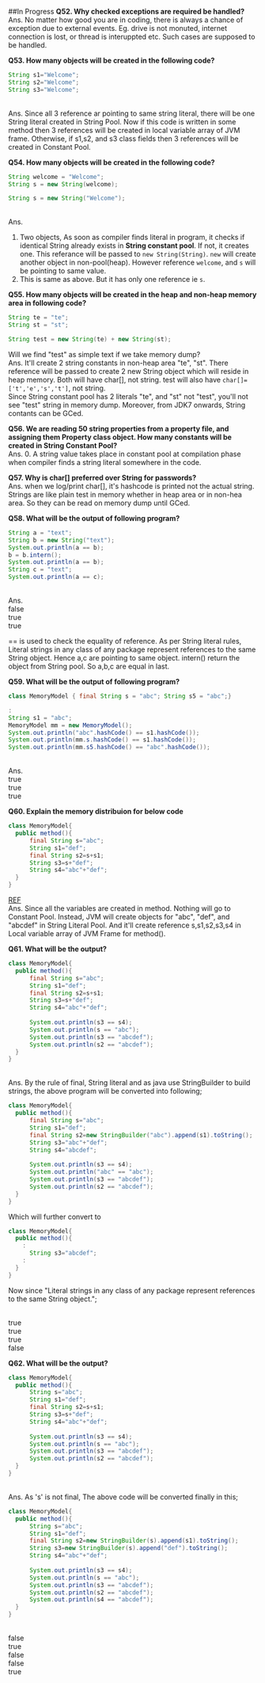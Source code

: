 ##In Progress
**Q52. Why checked exceptions are required be handled?**
<br />Ans. No matter how good you are in coding, there is always a chance of exception due to external events. Eg. drive is not monuted, internet connection is lost, or thread is interuppted etc. Such cases are supposed to be handled.

**Q53. How many objects will be created in the following code?**

```java
String s1="Welcome";  
String s2="Welcome";  
String s3="Welcome";  
```
<br />Ans. Since all 3 reference ar pointing to same string literal, there will be one String literal created in String Pool. Now if this code is written in some method then 3 references will be created in local variable array of JVM frame. Otherwise, if s1,s2, and s3 class fields then 3 references will be created in Constant Pool.

**Q54. How many objects will be created in the following code?**
```java
String welcome = "Welcome";
String s = new String(welcome);
```

```java
String s = new String("Welcome");
```
<br />Ans. 

1. Two objects, As soon as compiler finds literal in program, it checks if identical String already exists in **String constant pool**. If not, it creates one. This referance will be passed to `new String(String)`. `new` will create another object in non-pool(heap). However reference `welcome`, and `s` will be pointing to same value.
2. This is same as above. But it has only one reference ie `s`.

**Q55. How many objects will be created in the heap and non-heap memory area in following code?**
```java
String te = "te";
String st = "st";

String test = new String(te) + new String(st);
```
Will we find "test" as simple text if we take memory dump?
<br />Ans. It'll create 2 string constants in non-heap area "te", "st". There reference will be passed to create 2 new String object which will reside in heap memory. Both will have char[], not string. test will also have `char[]=['t','e','s','t']`, not string.
<br/>Since String constant pool has 2 literals "te", and "st" not "test", you'll not see "test" string in memory dump. Moreover, from JDK7 onwards, String contants can be GCed.


**Q56. We are reading 50 string properties from a property file, and assigning them Property class object. How many constants will be created in String Constant Pool?**
<br />Ans. 0. A string value takes place in constant pool at compilation phase when compiler finds a string literal somewhere in the code.

**Q57. Why is char[] preferred over String for passwords?**
<br />Ans. when we log/print char[], it's hashcode is printed not the actual string.
<br />Strings are like plain test in memory whether in heap area or in non-hea area. So they can be read on memory dump until GCed.

**Q58. What will be the output of following program?**
```java
String a = "text";
String b = new String("text");
System.out.println(a == b);
b = b.intern();
System.out.println(a == b);
String c = "text";
System.out.println(a == c);
```
<br/>Ans.
<br/>false
<br/>true
<br/>true

== is used to check the equality of reference. As per String literal rules, Literal strings in any class of any package represent references to the same String object. Hence a,c are pointing to same object. intern() return the object from String pool. So a,b,c are equal in last.

**Q59. What will be the output of following program?**
```java
class MemoryModel { final String s = "abc"; String s5 = "abc";}

:
String s1 = "abc";
MemoryModel mm = new MemoryModel(); 
System.out.println("abc".hashCode() == s1.hashCode());
System.out.println(mm.s.hashCode() == s1.hashCode());
System.out.println(mm.s5.hashCode() == "abc".hashCode());
```
<br/>Ans.
<br/>true
<br/>true
<br/>true

**Q60. Explain the memory distribuion for below code**
```java
class MemoryModel{
  public method(){
      final String s="abc";
      String s1="def";
      final String s2=s+s1;
      String s3=s+"def";
      String s4="abc"+"def";
  }
}
```
[REF](http://stackoverflow.com/a/39687313/453767)
<br/>Ans. Since all the variables are created in method. Nothing will go to Constant Pool. Instead, JVM will create objects for "abc", "def", and "abcdef" in String Literal Pool. And it'll create reference s,s1,s2,s3,s4 in Local variable array of JVM Frame for method(). 


**Q61. What will be the output?**
```java
class MemoryModel{
  public method(){
      final String s="abc";
      String s1="def";
      final String s2=s+s1;
      String s3=s+"def";
      String s4="abc"+"def";
      
      System.out.println(s3 == s4);
      System.out.println(s == "abc");
      System.out.println(s3 == "abcdef");
      System.out.println(s2 == "abcdef");
  }
}
```
<br/>Ans. By the rule of final, String literal and as java use StringBuilder to build strings, the above program will be converted into following;
```java
class MemoryModel{
  public method(){
      final String s="abc";
      String s1="def";
      final String s2=new StringBuilder("abc").append(s1).toString();
      String s3="abc"+"def";
      String s4="abcdef";
      
      System.out.println(s3 == s4);
      System.out.println("abc" == "abc");
      System.out.println(s3 == "abcdef");
      System.out.println(s2 == "abcdef");
  }
}
```
Which will further convert to
```java
class MemoryModel{
  public method(){
    :
      String s3="abcdef";
    :
  }
}
```
Now since "Literal strings in any class of any package represent references to the same String object.";

<br/>true
<br/>true
<br/>true
<br/>false


**Q62. What will be the output?**
```java
class MemoryModel{
  public method(){
      String s="abc";
      String s1="def";
      final String s2=s+s1;
      String s3=s+"def";
      String s4="abc"+"def";
      
      System.out.println(s3 == s4);
      System.out.println(s == "abc");
      System.out.println(s3 == "abcdef");
      System.out.println(s2 == "abcdef");
  }
}
```
<br/>Ans. As 's' is not final, The above code will be converted finally in this;
```java
class MemoryModel{
  public method(){
      String s="abc";
      String s1="def";
      final String s2=new StringBuilder(s).append(s1).toString();
      String s3=new StringBuilder(s).append("def").toString();
      String s4="abc"+"def";
      
      System.out.println(s3 == s4);
      System.out.println(s == "abc");
      System.out.println(s3 == "abcdef");
      System.out.println(s2 == "abcdef");
      System.out.println(s4 == "abcdef");
  }
}
```

<br/>false
<br/>true
<br/>false
<br/>false
<br/>true
